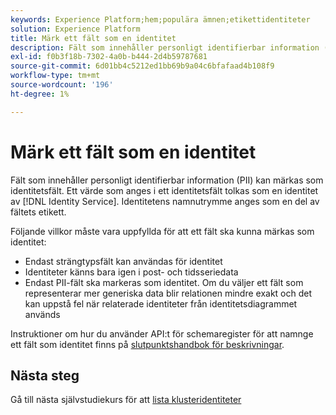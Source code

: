 ```yaml
---
keywords: Experience Platform;hem;populära ämnen;etikettidentiteter
solution: Experience Platform
title: Märk ett fält som en identitet
description: Fält som innehåller personligt identifierbar information (PII) kan märkas som identitetsfält. Ett värde som anges i ett identitetsfält tolkas som en identitet av identitetstjänsten. Identitetens namnutrymme anges som en del av fältets etikett.
exl-id: f0b3f18b-7302-4a0b-b444-2d4b59787681
source-git-commit: 6d01bb4c5212ed1bb69b9a04c6bfafaad4b108f9
workflow-type: tm+mt
source-wordcount: '196'
ht-degree: 1%

---
```


# Märk ett fält som en identitet

Fält som innehåller personligt identifierbar information (PII) kan märkas som identitetsfält. Ett värde som anges i ett identitetsfält tolkas som en identitet av [!DNL Identity Service]. Identitetens namnutrymme anges som en del av fältets etikett.

Följande villkor måste vara uppfyllda för att ett fält ska kunna märkas som identitet:

- Endast strängtypsfält kan användas för identitet
- Identiteter känns bara igen i post- och tidsseriedata
- Endast PII-fält ska markeras som identitet. Om du väljer ett fält som representerar mer generiska data blir relationen mindre exakt och det kan uppstå fel när relaterade identiteter från identitetsdiagrammet används

Instruktioner om hur du använder API:t för schemaregister för att namnge ett fält som identitet finns på [slutpunktshandbok för beskrivningar](../../xdm/api/descriptors.md#create).

## Nästa steg

Gå till nästa självstudiekurs för att [lista klusteridentiteter](./list-cluster-identites.md)
